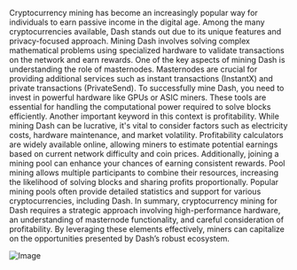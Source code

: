 Cryptocurrency mining has become an increasingly popular way for individuals to earn passive income in the digital age. Among the many cryptocurrencies available, Dash stands out due to its unique features and privacy-focused approach. Mining Dash involves solving complex mathematical problems using specialized hardware to validate transactions on the network and earn rewards.
One of the key aspects of mining Dash is understanding the role of masternodes. Masternodes are crucial for providing additional services such as instant transactions (InstantX) and private transactions (PrivateSend). To successfully mine Dash, you need to invest in powerful hardware like GPUs or ASIC miners. These tools are essential for handling the computational power required to solve blocks efficiently.
Another important keyword in this context is profitability. While mining Dash can be lucrative, it's vital to consider factors such as electricity costs, hardware maintenance, and market volatility. Profitability calculators are widely available online, allowing miners to estimate potential earnings based on current network difficulty and coin prices.
Additionally, joining a mining pool can enhance your chances of earning consistent rewards. Pool mining allows multiple participants to combine their resources, increasing the likelihood of solving blocks and sharing profits proportionally. Popular mining pools often provide detailed statistics and support for various cryptocurrencies, including Dash.
In summary, cryptocurrency mining for Dash requires a strategic approach involving high-performance hardware, an understanding of masternode functionality, and careful consideration of profitability. By leveraging these elements effectively, miners can capitalize on the opportunities presented by Dash’s robust ecosystem.


![Image](https://github.com/user-attachments/assets/4a25d116-2220-4385-b08e-f287af8fcbc4)